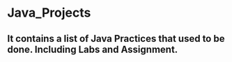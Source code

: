# Java_Projects
## It contains a list of Java Practices that used to be done. Including Labs and Assignment.
